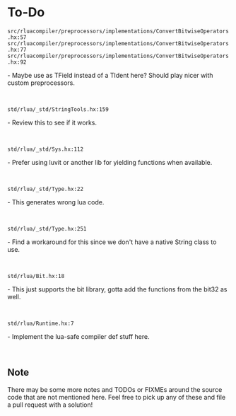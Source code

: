 # To-Do

``src/rluacompiler/preprocessors/implementations/ConvertBitwiseOperators.hx:57``
``src/rluacompiler/preprocessors/implementations/ConvertBitwiseOperators.hx:77``
``src/rluacompiler/preprocessors/implementations/ConvertBitwiseOperators.hx:92``

\- Maybe use as TField instead of a TIdent here? Should play nicer with custom preprocessors.

<br>

``std/rlua/_std/StringTools.hx:159``

\- Review this to see if it works.

<br>

``std/rlua/_std/Sys.hx:112``

\- Prefer using luvit or another lib for yielding functions when available.

<br>

``std/rlua/_std/Type.hx:22``

\- This generates wrong lua code.

<br>

``std/rlua/_std/Type.hx:251``

\- Find a workaround for this since we don't have a native String class to use.

<br>

``std/rlua/Bit.hx:18``

\- This just supports the bit library, gotta add the functions from the bit32 as well.

<br>

``std/rlua/Runtime.hx:7``

\- Implement the lua-safe compiler def stuff here.

<br>

## Note
There may be some more notes and TODOs or FIXMEs around the source code that are not mentioned here. Feel free to pick up any of these and file a pull request with a solution!
